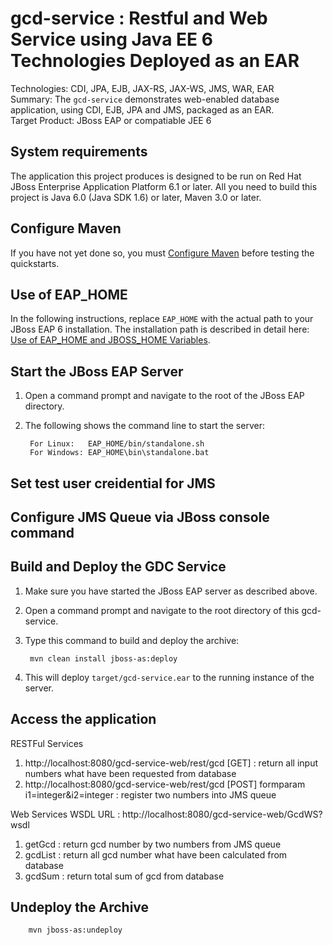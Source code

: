 gcd-service : Restful and Web Service using Java EE 6 Technologies Deployed as an EAR
==============================================================================================
Technologies: CDI, JPA, EJB, JAX-RS, JAX-WS, JMS, WAR, EAR  
Summary: The `gcd-service` demonstrates web-enabled database application, using CDI, EJB, JPA and JMS, packaged as an EAR.   
Target Product: JBoss EAP or compatiable JEE 6


System requirements
-------------------

The application this project produces is designed to be run on Red Hat JBoss Enterprise Application Platform 6.1 or later. 
All you need to build this project is Java 6.0 (Java SDK 1.6) or later, Maven 3.0 or later.

Configure Maven
---------------
If you have not yet done so, you must [Configure Maven](https://github.com/jboss-developer/jboss-developer-shared-resources/blob/master/guides/CONFIGURE_MAVEN.md#configure-maven-to-build-and-deploy-the-quickstarts) before testing the quickstarts.

Use of EAP_HOME
---------------

In the following instructions, replace `EAP_HOME` with the actual path to your JBoss EAP 6 installation. The installation path is described in detail here: [Use of EAP_HOME and JBOSS_HOME Variables](https://github.com/jboss-developer/jboss-developer-shared-resources/blob/master/guides/USE_OF_EAP_HOME.md#use-of-eap_home-and-jboss_home-variables).

Start the JBoss EAP Server
-------------------------

1. Open a command prompt and navigate to the root of the JBoss EAP directory.
2. The following shows the command line to start the server:

        For Linux:   EAP_HOME/bin/standalone.sh
        For Windows: EAP_HOME\bin\standalone.bat

Set test user creidential for JMS
-------------------------



Configure JMS Queue via JBoss console command
-------------------------



 
Build and Deploy the GDC Service
-------------------------
1. Make sure you have started the JBoss EAP server as described above.
2. Open a command prompt and navigate to the root directory of this gcd-service.
3. Type this command to build and deploy the archive:

        mvn clean install jboss-as:deploy

4. This will deploy `target/gcd-service.ear` to the running instance of the server.


Access the application 
---------------------
RESTFul Services

1. http://localhost:8080/gcd-service-web/rest/gcd [GET] : return all input numbers what have been requested from database
2. http://localhost:8080/gcd-service-web/rest/gcd [POST] formparam i1=integer&i2=integer : register two numbers into JMS queue

Web Services
WSDL URL : http://localhost:8080/gcd-service-web/GcdWS?wsdl

1. getGcd  : return gcd number by two numbers from JMS queue
2. gcdList : return all gcd number what have been calculated from database
3. gcdSum  : return total sum of gcd from database

Undeploy the Archive
--------------------

        mvn jboss-as:undeploy

